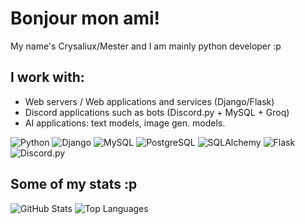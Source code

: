 # Bonjour mon ami!
My name's Crysaliux/Mester and I am mainly python developer :p 

## I work with:

 - Web servers / Web applications and services (Django/Flask)
 - Discord applications such as bots (Discord.py + MySQL + Groq)
 - AI applications: text models, image gen. models.


![Python](https://img.shields.io/badge/Python-3776AB?style=flat&logo=python&logoColor=white)
![Django](https://img.shields.io/badge/Django-092E20?style=flat&logo=django&logoColor=white)
![MySQL](https://img.shields.io/badge/MySQL-4479A1?style=flat&logo=mysql&logoColor=white)
![PostgreSQL](https://img.shields.io/badge/PostgreSQL-4169E1?style=flat&logo=postgresql&logoColor=white)
![SQLAlchemy](https://img.shields.io/badge/SQLAlchemy-8B0000?style=flat&logo=python&logoColor=white)
![Flask](https://img.shields.io/badge/Flask-000000?style=flat&logo=flask&logoColor=white)
![Discord.py](https://img.shields.io/badge/Discord.py-7289DA?style=flat&logo=discord&logoColor=white)

## Some of my stats :p

![GitHub Stats](https://github-readme-stats.vercel.app/api?username=crysaliux&show_icons=true&theme=radical&count_private=true&hide=prs&include_all_commits=true)
![Top Languages](https://github-readme-stats.vercel.app/api/top-langs/?username=crysaliux&layout=compact&theme=radical)
